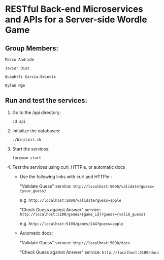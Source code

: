 # RESTful Back-end Microservices and APIs for a Server-side Wordle Game

## Group Members:

    Marco Andrade

    Javier Diaz

    Quauhtli Garcia-Brindis

    Dylan Ngo

## Run and test the services:

1. Go to the /api directory:

    ```
    cd api
    ```

2. Initialize the databases:

    ```
    ./bin/init.sh
    ```

3. Start the services:

    ```
    foreman start
    ```

4. Test the services using curl, HTTPie, or automatic docs
    
    * Use the following links with curl and HTTPie :

        "Validate Guess" service: `http://localhost:5000/validate?guess={your_guess}`

        e.g. `http://localhost:5000/validate?guess=apple`

        "Check Guess against Answer" service: `http://localhost:5100/games/{game_id}?guess={valid_guess}`

        e.g. `http://localhost:5100/games/244?guess=apple`


    * Automatic docs:

        "Validate Guess" service: `http://localhost:5000/docs` 

        "Check Guess against Answer" service: `http://localhost:5100/docs`